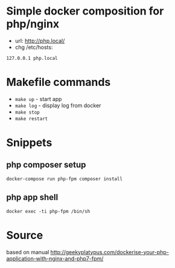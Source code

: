 # Simple docker composition for php/nginx

- url: http://php.local/
- chg /etc/hosts: 
```
127.0.0.1 php.local
```

# Makefile commands
- `make up` - start app
- `make log` - display log from docker
- `make stop`
- `make restart`


# Snippets

## php composer setup
```
docker-compose run php-fpm composer install
```

## php app shell
```
docker exec -ti php-fpm /bin/sh
```


# Source

based on manual http://geekyplatypus.com/dockerise-your-php-application-with-nginx-and-php7-fpm/
